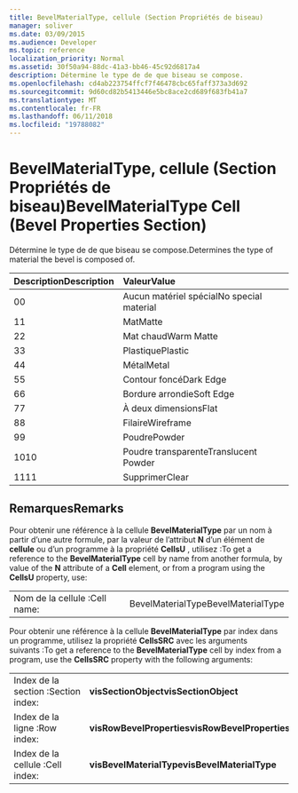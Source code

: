 ```yaml
---
title: BevelMaterialType, cellule (Section Propriétés de biseau)
manager: soliver
ms.date: 03/09/2015
ms.audience: Developer
ms.topic: reference
localization_priority: Normal
ms.assetid: 30f50a94-88dc-41a3-bb46-45c92d6817a4
description: Détermine le type de de que biseau se compose.
ms.openlocfilehash: cd4ab223754ffcf7f46478cbc65faff373a3d692
ms.sourcegitcommit: 9d60cd82b5413446e5bc8ace2cd689f683fb41a7
ms.translationtype: MT
ms.contentlocale: fr-FR
ms.lasthandoff: 06/11/2018
ms.locfileid: "19788082"
---
```

# <a name="bevelmaterialtype-cell-bevel-properties-section"></a><span data-ttu-id="51885-103">BevelMaterialType, cellule (Section Propriétés de biseau)</span><span class="sxs-lookup"><span data-stu-id="51885-103">BevelMaterialType Cell (Bevel Properties Section)</span></span>

<span data-ttu-id="51885-104">Détermine le type de de que biseau se compose.</span><span class="sxs-lookup"><span data-stu-id="51885-104">Determines the type of material the bevel is composed of.</span></span> 
  
|<span data-ttu-id="51885-105">**Description**</span><span class="sxs-lookup"><span data-stu-id="51885-105">**Description**</span></span>|<span data-ttu-id="51885-106">**Valeur**</span><span class="sxs-lookup"><span data-stu-id="51885-106">**Value**</span></span>|
|:-----|:-----|
|<span data-ttu-id="51885-107">0</span><span class="sxs-lookup"><span data-stu-id="51885-107">0</span></span>  <br/> |<span data-ttu-id="51885-108">Aucun matériel spécial</span><span class="sxs-lookup"><span data-stu-id="51885-108">No special material</span></span>  <br/> |
|<span data-ttu-id="51885-109">1</span><span class="sxs-lookup"><span data-stu-id="51885-109">1</span></span>  <br/> |<span data-ttu-id="51885-110">Mat</span><span class="sxs-lookup"><span data-stu-id="51885-110">Matte</span></span>  <br/> |
|<span data-ttu-id="51885-111">2</span><span class="sxs-lookup"><span data-stu-id="51885-111">2</span></span>  <br/> |<span data-ttu-id="51885-112">Mat chaud</span><span class="sxs-lookup"><span data-stu-id="51885-112">Warm Matte</span></span>  <br/> |
|<span data-ttu-id="51885-113">3</span><span class="sxs-lookup"><span data-stu-id="51885-113">3</span></span>  <br/> |<span data-ttu-id="51885-114">Plastique</span><span class="sxs-lookup"><span data-stu-id="51885-114">Plastic</span></span>  <br/> |
|<span data-ttu-id="51885-115">4</span><span class="sxs-lookup"><span data-stu-id="51885-115">4</span></span>  <br/> |<span data-ttu-id="51885-116">Métal</span><span class="sxs-lookup"><span data-stu-id="51885-116">Metal</span></span>  <br/> |
|<span data-ttu-id="51885-117">5</span><span class="sxs-lookup"><span data-stu-id="51885-117">5</span></span>  <br/> |<span data-ttu-id="51885-118">Contour foncé</span><span class="sxs-lookup"><span data-stu-id="51885-118">Dark Edge</span></span>  <br/> |
|<span data-ttu-id="51885-119">6</span><span class="sxs-lookup"><span data-stu-id="51885-119">6</span></span>  <br/> |<span data-ttu-id="51885-120">Bordure arrondie</span><span class="sxs-lookup"><span data-stu-id="51885-120">Soft Edge</span></span>  <br/> |
|<span data-ttu-id="51885-121">7</span><span class="sxs-lookup"><span data-stu-id="51885-121">7</span></span>  <br/> |<span data-ttu-id="51885-122">À deux dimensions</span><span class="sxs-lookup"><span data-stu-id="51885-122">Flat</span></span>  <br/> |
|<span data-ttu-id="51885-123">8</span><span class="sxs-lookup"><span data-stu-id="51885-123">8</span></span>  <br/> |<span data-ttu-id="51885-124">Filaire</span><span class="sxs-lookup"><span data-stu-id="51885-124">Wireframe</span></span>  <br/> |
|<span data-ttu-id="51885-125">9</span><span class="sxs-lookup"><span data-stu-id="51885-125">9</span></span>  <br/> |<span data-ttu-id="51885-126">Poudre</span><span class="sxs-lookup"><span data-stu-id="51885-126">Powder</span></span>  <br/> |
|<span data-ttu-id="51885-127">10</span><span class="sxs-lookup"><span data-stu-id="51885-127">10</span></span>  <br/> |<span data-ttu-id="51885-128">Poudre transparente</span><span class="sxs-lookup"><span data-stu-id="51885-128">Translucent Powder</span></span>  <br/> |
|<span data-ttu-id="51885-129">11</span><span class="sxs-lookup"><span data-stu-id="51885-129">11</span></span>  <br/> |<span data-ttu-id="51885-130">Supprimer</span><span class="sxs-lookup"><span data-stu-id="51885-130">Clear</span></span>  <br/> |
   
## <a name="remarks"></a><span data-ttu-id="51885-131">Remarques</span><span class="sxs-lookup"><span data-stu-id="51885-131">Remarks</span></span>

<span data-ttu-id="51885-132">Pour obtenir une référence à la cellule **BevelMaterialType** par un nom à partir d’une autre formule, par la valeur de l’attribut **N** d’un élément de **cellule** ou d’un programme à la propriété **CellsU** , utilisez :</span><span class="sxs-lookup"><span data-stu-id="51885-132">To get a reference to the **BevelMaterialType** cell by name from another formula, by value of the **N** attribute of a **Cell** element, or from a program using the **CellsU** property, use:</span></span> 
  
|||
|:-----|:-----|
| <span data-ttu-id="51885-133">Nom de la cellule :</span><span class="sxs-lookup"><span data-stu-id="51885-133">Cell name:</span></span>  <br/> | <span data-ttu-id="51885-134">BevelMaterialType</span><span class="sxs-lookup"><span data-stu-id="51885-134">BevelMaterialType</span></span>  <br/> |
   
<span data-ttu-id="51885-135">Pour obtenir une référence à la cellule **BevelMaterialType** par index dans un programme, utilisez la propriété **CellsSRC** avec les arguments suivants :</span><span class="sxs-lookup"><span data-stu-id="51885-135">To get a reference to the **BevelMaterialType** cell by index from a program, use the **CellsSRC** property with the following arguments:</span></span> 
  
|||
|:-----|:-----|
| <span data-ttu-id="51885-136">Index de la section :</span><span class="sxs-lookup"><span data-stu-id="51885-136">Section index:</span></span>  <br/> |<span data-ttu-id="51885-137">**visSectionObject**</span><span class="sxs-lookup"><span data-stu-id="51885-137">**visSectionObject**</span></span> <br/> |
| <span data-ttu-id="51885-138">Index de la ligne :</span><span class="sxs-lookup"><span data-stu-id="51885-138">Row index:</span></span>  <br/> |<span data-ttu-id="51885-139">**visRowBevelProperties**</span><span class="sxs-lookup"><span data-stu-id="51885-139">**visRowBevelProperties**</span></span> <br/> |
| <span data-ttu-id="51885-140">Index de la cellule :</span><span class="sxs-lookup"><span data-stu-id="51885-140">Cell index:</span></span>  <br/> |<span data-ttu-id="51885-141">**visBevelMaterialType**</span><span class="sxs-lookup"><span data-stu-id="51885-141">**visBevelMaterialType**</span></span> <br/> |
   

